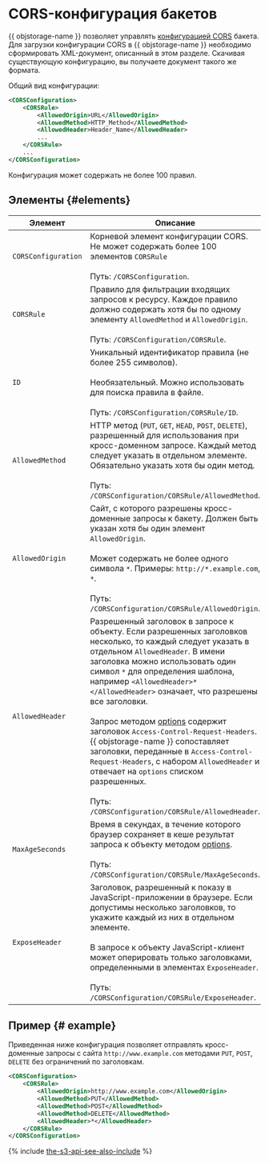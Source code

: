 # CORS-конфигурация бакетов

{{ objstorage-name }} позволяет управлять [конфигурацией CORS](../../../concepts/cors.md) бакета. Для загрузки конфигурации CORS в {{ objstorage-name }} необходимо сформировать XML-документ, описанный в этом разделе. Скачивая существующую конфигурацию, вы получаете документ такого же формата.

Общий вид конфигурации:

```xml
<CORSConfiguration>
    <CORSRule>
        <AllowedOrigin>URL</AllowedOrigin>
        <AllowedMethod>HTTP_Method</AllowedMethod>
        <AllowedHeader>Header_Name</AllowedHeader>
        ...
    </CORSRule>
    ...
</CORSConfiguration>
```

Конфигурация может содержать не более 100 правил.

## Элементы {#elements}

Элемент | Описание
----- | -----
`CORSConfiguration` | Корневой элемент конфигурации CORS. Не может содержать более 100 элементов `CORSRule`<br/><br/>Путь: `/CORSConfiguration`.
`CORSRule` | Правило для фильтрации входящих запросов к ресурсу. Каждое правило должно содержать хотя бы по одному элементу `AllowedMethod` и `AllowedOrigin`.<br/><br/>Путь: `/CORSConfiguration/CORSRule`.
`ID` | Уникальный идентификатор правила (не более 255 символов).<br/><br/>Необязательный. Можно использовать для поиска правила в файле.<br/><br/>Путь: `/CORSConfiguration/CORSRule/ID`.
`AllowedMethod` | HTTP метод (`PUT`, `GET`, `HEAD`, `POST`, `DELETE`), разрешенный для использования при кросс-доменном запросе. Каждый метод следует указать в отдельном элементе. Обязательно указать хотя бы один метод.<br/><br/>Путь: `/CORSConfiguration/CORSRule/AllowedMethod`.
`AllowedOrigin` | Сайт, с которого разрешены кросс-доменные запросы к бакету. Должен быть указан хотя бы один элемент `AllowedOrigin`.<br/><br/>Может содержать не более одного символа `*`. Примеры: `http://*.example.com`, `*`.<br/><br/>Путь: `/CORSConfiguration/CORSRule/AllowedOrigin`.
`AllowedHeader` | Разрешенный заголовок в запросе к объекту. Если разрешенных заголовков несколько, то каждый следует указать в отдельном `AllowedHeader`. В имени заголовка можно использовать один символ `*` для определения шаблона, например `<AllowedHeader>*</AllowedHeader>` означает, что разрешены все заголовки.<br/><br/>Запрос методом [options](../object/options.md) содержит заголовок `Access-Control-Request-Headers`. {{ objstorage-name }} сопоставляет заголовки, переданные в `Access-Control-Request-Headers`, с набором `AllowedHeader` и отвечает на `options` списком разрешенных.<br/><br/>Путь: `/CORSConfiguration/CORSRule/AllowedHeader`.
`MaxAgeSeconds` | Время в секундах, в течение которого браузер сохраняет в кеше результат запроса к объекту методом [options](../object/options.md).<br/><br/>Путь: `/CORSConfiguration/CORSRule/MaxAgeSeconds`.
`ExposeHeader` | Заголовок, разрешенный к показу в JavaScript-приложении в браузере. Если допустимы несколько заголовков, то укажите каждый из них в отдельном элементе.<br/><br/>В запросе к объекту JavaScript-клиент может оперировать только заголовками, определенными в элементах `ExposeHeader`.<br/><br/>Путь: `/CORSConfiguration/CORSRule/ExposeHeader`.


## Пример {# example}

Приведенная ниже конфигурация позволяет отправлять кросс-доменные запросы с сайта `http://www.example.com` методами `PUT`, `POST`, `DELETE` без ограничений по заголовкам.

```xml
<CORSConfiguration>
    <CORSRule>
        <AllowedOrigin>http://www.example.com</AllowedOrigin>
        <AllowedMethod>PUT</AllowedMethod>
        <AllowedMethod>POST</AllowedMethod>
        <AllowedMethod>DELETE</AllowedMethod>
        <AllowedHeader>*</AllowedHeader>
    </CORSRule>
</CORSConfiguration>
```

{% include [the-s3-api-see-also-include](../../../../_includes/storage/the-s3-api-see-also-include.md) %}